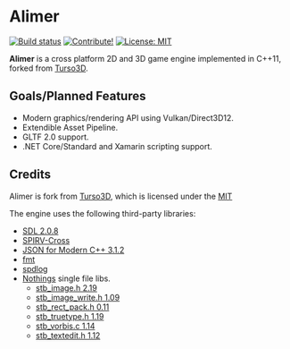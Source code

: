 # Alimer

[![Build status](https://ci.appveyor.com/api/projects/status/v0poctokc7r2xu24?svg=true)](https://ci.appveyor.com/project/amerkoleci/alimer)
[![Contribute!](https://img.shields.io/badge/contributions-welcome-brightgreen.svg?style=flat)](https://github.com/amerkoleci/alimer/issues)
[![License: MIT](https://img.shields.io/badge/License-MIT-yellow.svg)](https://github.com/amerkoleci/alimer/blob/master/LICENSE)

**Alimer** is a cross platform 2D and 3D game engine implemented in C++11, forked from [Turso3D](https://github.com/cadaver/turso3d).

## Goals/Planned Features

- Modern graphics/rendering API using Vulkan/Direct3D12.
- Extendible Asset Pipeline.
- GLTF 2.0 support.
- .NET Core/Standard and Xamarin scripting support.

## Credits

Alimer is fork from [Turso3D](https://github.com/cadaver/turso3d), which is licensed under the [MIT](https://github.com/cadaver/turso3d/blob/master/License.txt)

The engine uses the following third-party libraries:

- [SDL 2.0.8](https://www.libsdl.org)
- [SPIRV-Cross](https://github.com/KhronosGroup/SPIRV-Cross)
- [JSON for Modern C++ 3.1.2](https://github.com/nlohmann/json)
- [fmt](https://github.com/fmtlib/fmt)
- [spdlog](https://github.com/gabime/spdlog)
- [Nothings](https://github.com/nothings/stb) single file libs.
  - [stb_image.h 2.19](https://github.com/nothings/stb/blob/master/stb_image.h)
  - [stb_image_write.h 1.09](https://github.com/nothings/stb/blob/master/stb_image_write.h)
  - [stb_rect_pack.h 0.11](https://github.com/nothings/stb/blob/master/stb_rect_pack.h)
  - [stb_truetype.h 1.19](https://github.com/nothings/stb/blob/master/stb_truetype.h)
  - [stb_vorbis.c 1.14](https://github.com/nothings/stb/blob/master/stb_vorbis.c)
  - [stb_textedit.h 1.12](https://github.com/nothings/stb/blob/master/stb_textedit.h)